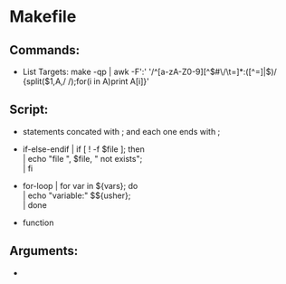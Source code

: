 Makefile
======

## Commands:
- List Targets:   make -qp | awk -F':' '/^[a-zA-Z0-9][^$#\/\t=]*:([^=]|$)/ {split($1,A,/ /);for(i in A)print A[i]}'

## Script:
 - statements concated with \; and each one ends with ;
 - if-else-endif
  | if [ ! -f $file ]; then \
  |   echo "file ", $file, " not exists"; \
  | fi   
 - for-loop
  | for var in ${vars}; do \
  |   echo "variable:" $${usher}; \
  | done
 
 - function
 
## Arguments:
 - 
